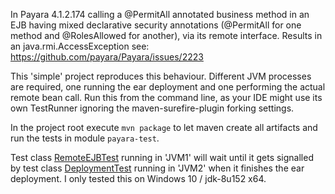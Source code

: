 In Payara 4.1.2.174 calling a @PermitAll annotated business method in an EJB having mixed declarative security annotations (@PermitAll for one method and @RolesAllowed for another), 
via its remote interface. Results in an java.rmi.AccessException see: https://github.com/payara/Payara/issues/2223

This 'simple' project reproduces this behaviour. Different JVM processes are required, 
one running the ear deployment and one performing the actual remote bean call. 
Run this from the command line, as your IDE might use its own TestRunner ignoring the maven-surefire-plugin forking settings.

In the project root execute `mvn package` to let maven create all artifacts and run the tests in module `payara-test`.

Test class [RemoteEJBTest](payara-test/src/test/java/com/mycompany/poc/RemoteEJBTest.java) running in 'JVM1' will wait until it gets signalled by test class [DeploymentTest](payara-remote-ejb-declarative-security/payara-test/src/test/java/com/mycompany/poc/RemoteEJBTest.java) running in 'JVM2' when it finishes the ear deployment. I only tested this on Windows 10 / jdk-8u152 x64.
